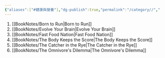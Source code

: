 ```yaml
---
{"aliases":["#健康與營養"],"dg-publish":true,"permalink":"/category//","dgPassFrontmatter":true,"created":"2024-11-28T14:11:02.486+08:00","updated":"2024-11-28T14:36:53.315+08:00"}
---
```


1. [[BookNotes/Born to Run\|Born to Run]]
2. [[BookNotes/Evolve Your Brain\|Evolve Your Brain]]
3. [[BookNotes/Fast Food Nation\|Fast Food Nation]]
4. [[BookNotes/The Body Keeps the Score\|The Body Keeps the Score]]
5. [[BookNotes/The Catcher in the Rye\|The Catcher in the Rye]]
6. [[BookNotes/The Omnivore's Dilemma\|The Omnivore's Dilemma]]